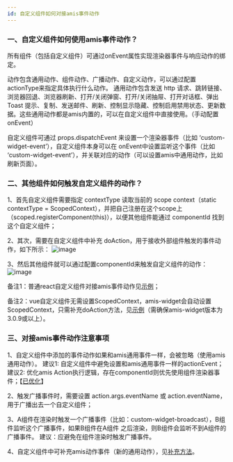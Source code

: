 ```yaml
---
id: 自定义组件如何对接amis事件动作
---
```


### 一、自定义组件如何使用amis事件动作？
所有组件（包括自定义组件）可通过onEvent属性实现渲染器事件与响应动作的绑定。

动作包含通用动作、组件动作、广播动作、自定义动作，可以通过配置actionType来指定具体执行什么动作。
通用动作包含发送 http 请求、跳转链接、浏览器回退、浏览器刷新、打开/关闭弹窗、打开/关闭抽屉、打开对话框、弹出 Toast 提示、复制、发送邮件、刷新、控制显示隐藏、控制启用禁用状态、更新数据。这些通用动作都是amis内置的，可以在自定义组件中直接使用。（手动配置onEvent）

自定义组件可通过 props.dispatchEvent 来设置一个渲染器事件（比如 ‘custom-widget-event’），自定义组件本身可以在 onEvent中设置监听这个事件（比如 ‘custom-widget-event’），并关联对应的动作（可以设置amis中通用动作，比如刷新页面）。

### 二、其他组件如何触发自定义组件的动作？
1、首先自定义组件需要指定 contextType 读取当前的 scope context（static contextType = ScopedContext），并把自己注册在这个scope上（scoped.registerComponent(this)），以便其他组件能通过 componentId 找到这个自定义组件；

2、其次，需要在自定义组件中补充 doAction，用于接收外部组件触发的事件动作，如下所示：
![image](/img/NPM组件扩展包/custom-widget-doAction.png)

3、然后其他组件就可以通过配置componentId来触发自定义组件的动作：
![image](/img/NPM组件扩展包/dispatch-custom-event.png)

备注1：普通react自定义组件对接amis事件动作见[示例](https://github.com/aisuda/react-custom-widget-template/commit/43c637b790ea2ee9f7ff6f8faf654cc82c602101)；

备注2：vue自定义组件无需设置ScopedContext，amis-widget会自动设置ScopedContext，只需补充doAction方法，见[示例](https://github.com/aisuda/multiple-custom-widget-template/commit/65c6e8f6fc00cded77a8005ff416fdcc1a5b02fd)（需确保amis-widget版本为3.0.9或以上）。

### 三、对接amis事件动作注意事项
1、自定义组件中添加的事件动作如果和amis通用事件一样，会被忽略（使用amis通用动作）。
建议1: 自定义组件中避免设置和amis通用事件一样的actionEvent；
建议2: 优化amis Action执行逻辑，存在componentId则优先使用组件渲染器事件；【[已优化](https://github.com/baidu/amis/pull/6199)】

2、触发广播事件时，需要设置 action.args.eventName 或 action.eventName，用于广播出去一个自定义组件；

3、A组件在渲染时触发一个广播事件（比如：custom-widget-broadcast），B组件监听这个广播事件，如果B组件在A组件 之后渲染，则B组件会监听不到A组件的广播事件。
建议：应避免在组件渲染时触发广播事件。

4、自定义组件中可补充amis动作事件（新的通用动作），见[补充方法](https://aisuda.bce.baidu.com/amis/zh-CN/docs/concepts/event-action#%E8%87%AA%E5%AE%9A%E4%B9%89%E5%8A%A8%E4%BD%9C)。